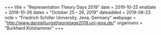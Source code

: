 +++
title = "Representation Theory Days 2019"
date = 2019-10-25
enddate = 2019-10-26
dates = "October 25 - 26, 2019"
dateadded = 2019-08-23
note = "Friedrich Schiller University, Jena, Germany"
webpage = "http://www.darstellungstheorietage2019.uni-jena.de/"
organisers = "Burkhard Külshammer"
+++
